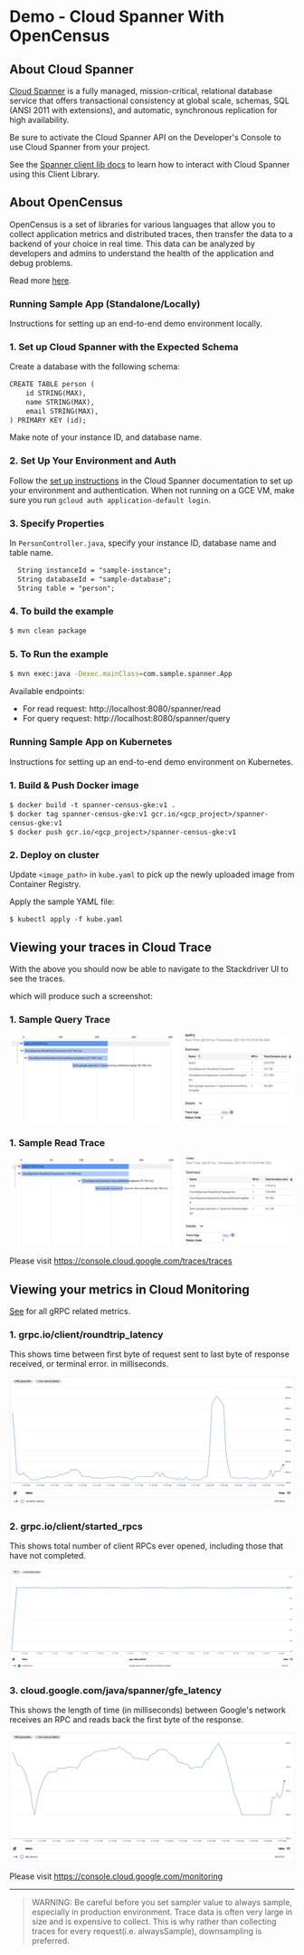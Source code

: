 # Demo - Cloud Spanner With OpenCensus

## About Cloud Spanner

[Cloud Spanner](https://cloud.google.com/spanner/) is a fully managed, mission-critical, 
relational database service that offers transactional consistency at global scale, 
schemas, SQL (ANSI 2011 with extensions), and automatic, synchronous replication 
for high availability.

Be sure to activate the Cloud Spanner API on the Developer's Console to
use Cloud Spanner from your project.

See the [Spanner client lib docs](https://googleapis.dev/java/google-cloud-clients/latest/index.html?com/google/cloud/spanner/package-summary.html) to learn how to
interact with Cloud Spanner using this Client Library.

## About OpenCensus

OpenCensus is a set of libraries for various languages that allow you to collect
application metrics and distributed traces, then transfer the data to a backend
of your choice in real time. This data can be analyzed by developers and admins 
to understand the health of the application and debug problems.

Read more [here](https://opencensus.io/).

### Running Sample App (Standalone/Locally)
Instructions for setting up an end-to-end demo environment locally.

### 1. Set up Cloud Spanner with the Expected Schema

Create a database with the following schema:

```
CREATE TABLE person (
	id STRING(MAX),
	name STRING(MAX),
	email STRING(MAX),
) PRIMARY KEY (id);
```
Make note of your instance ID, and database name.

### 2. Set Up Your Environment and Auth

Follow the [set up instructions](https://cloud.google.com/spanner/docs/getting-started/set-up) in the Cloud Spanner documentation to set up your environment and authentication. When not running on a GCE VM, make sure you run `gcloud auth application-default login`.

### 3. Specify Properties

In `PersonController.java`, specify your instance ID, database name and table name.
```
  String instanceId = "sample-instance";
  String databaseId = "sample-database";
  String table = "person";
```

### 4. To build the example
```bash
$ mvn clean package
```

### 5.  To Run the example
```bash
$ mvn exec:java -Dexec.mainClass=com.sample.spanner.App
```

Available endpoints:

 - For read request:  http://localhost:8080/spanner/read 
 - For query request:  http://localhost:8080/spanner/query

### Running Sample App on Kubernetes
Instructions for setting up an end-to-end demo environment on Kubernetes.

### 1. Build & Push Docker image

```
$ docker build -t spanner-census-gke:v1 .
$ docker tag spanner-census-gke:v1 gcr.io/<gcp_project>/spanner-census-gke:v1
$ docker push gcr.io/<gcp_project>/spanner-census-gke:v1
```

### 2. Deploy on cluster

Update `<image_path>` in `kube.yaml` to pick up the newly uploaded image from
Container Registry.

Apply the sample YAML file:
```
$ kubectl apply -f kube.yaml
```

## Viewing your traces in Cloud Trace

With the above you should now be able to navigate to the Stackdriver UI to see the traces.

which will produce such a screenshot:

### 1. Sample Query Trace
![Sample Query Trace](screenshots/query-trace.png)

### 1. Sample Read Trace
![Sample Read Trace](screenshots/read-trace.png)

Please visit https://console.cloud.google.com/traces/traces

## Viewing your metrics in Cloud Monitoring

[See](https://github.com/census-instrumentation/opencensus-specs/blob/master/stats/gRPC.md#grpc-stats) for all gRPC related metrics.

### 1. grpc.io/client/roundtrip_latency

This shows time between first byte of request sent to last byte of response
received, or terminal error. in milliseconds.

![Sample roundtrip_latency](screenshots/roundtrip_latency.png)

### 2. grpc.io/client/started_rpcs

This shows total number of client RPCs ever opened, including those that have
not completed.

![Sample started_rpcs](screenshots/started_rpcs.png)

### 3. cloud.google.com/java/spanner/gfe_latency

This shows the length of time (in milliseconds) between Google's network
receives an RPC and reads back the first byte of the response.

![Sample gfe_latency](screenshots/gfe_latency.png)

Please visit https://console.cloud.google.com/monitoring

--------------------------------------------------------------------------------

> WARNING: Be careful before you set sampler value to always sample, especially in production environment. Trace data is often very large in size and is expensive to collect. This is why rather than collecting traces for every request(i.e. alwaysSample), downsampling is preferred.